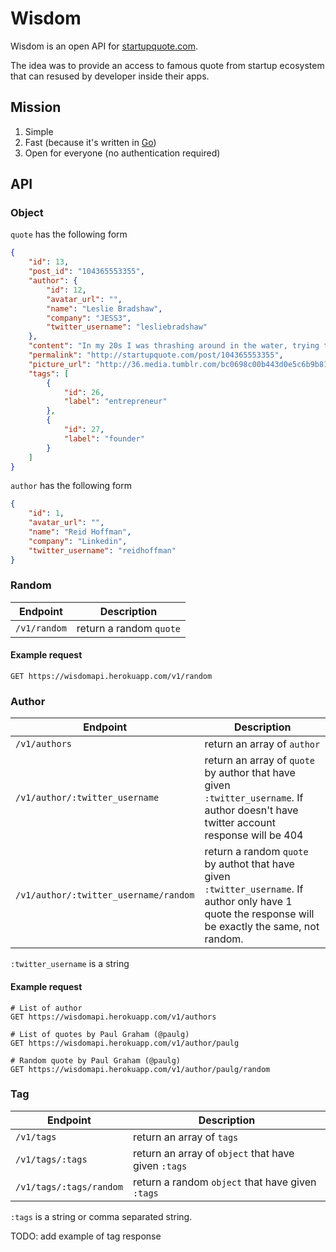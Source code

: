 # Wisdom

Wisdom is an open API for [startupquote.com](http://startupquote.com/).

The idea was to provide an access to famous quote from startup ecosystem 
that can resused by developer inside their apps.

## Mission

1. Simple
2. Fast (because it's written in [Go](http://golang.or))
3. Open for everyone (no authentication required)

## API

### Object
`quote` has the following form

```json
{
    "id": 13,
    "post_id": "104365553355",
    "author": {
        "id": 12,
        "avatar_url": "",
        "name": "Leslie Bradshaw",
        "company": "JESS3",
        "twitter_username": "lesliebradshaw"
    },
    "content": "In my 20s I was thrashing around in the water, trying to keep my head above it. In my 30s, I realized it was only three feet deep and I stood up.",
    "permalink": "http://startupquote.com/post/104365553355",
    "picture_url": "http://36.media.tumblr.com/bc0698c00b443d0e5c6b9b814d74bbd9/tumblr_nfywvtqr2C1qz6pqio1_r1_1280.png",
    "tags": [
        {
            "id": 26,
            "label": "entrepreneur"
        },
        {
            "id": 27,
            "label": "founder"
        }
    ]
}
```

`author` has the following form

```json
{
    "id": 1,
    "avatar_url": "",
    "name": "Reid Hoffman",
    "company": "Linkedin",
    "twitter_username": "reidhoffman"
}
```

### Random

| Endpoint  | Description |
| --------- | ------ |
| `/v1/random` | return a random `quote`|

#### Example request

```
GET https://wisdomapi.herokuapp.com/v1/random
```

### Author

| Endpoint  | Description |
| --------- | ------ |
| `/v1/authors` | return an array of `author`|
| `/v1/author/:twitter_username` | return an array of `quote` by author that have given `:twitter_username`. If author doesn't have twitter account response will be 404|
| `/v1/author/:twitter_username/random` | return a random `quote` by authot that have given `:twitter_username`. If author only have 1 quote the response will be exactly the same, not random.|

`:twitter_username` is a string

#### Example request

```
# List of author
GET https://wisdomapi.herokuapp.com/v1/authors

# List of quotes by Paul Graham (@paulg)
GET https://wisdomapi.herokuapp.com/v1/author/paulg

# Random quote by Paul Graham (@paulg)
GET https://wisdomapi.herokuapp.com/v1/author/paulg/random
```


### Tag

| Endpoint  | Description |
| --------- | ------ |
| `/v1/tags` | return an array of `tags`|
| `/v1/tags/:tags` | return an array of `object` that have given `:tags`|
| `/v1/tags/:tags/random` | return a random `object` that have given `:tags`|

`:tags` is a string or comma separated string.

TODO: add example of tag response
